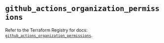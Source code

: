 # `github_actions_organization_permissions`

Refer to the Terraform Registry for docs: [`github_actions_organization_permissions`](https://registry.terraform.io/providers/integrations/github/6.2.0/docs/resources/actions_organization_permissions).
